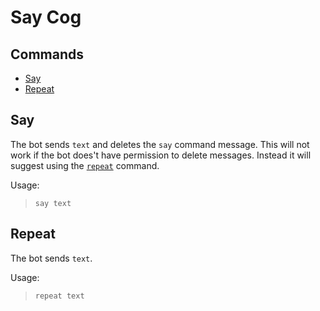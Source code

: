 # Say Cog

## Commands
* [Say](#say)
* [Repeat](#repeat)

## Say
The bot sends ```text``` and deletes the ```say``` command message.
This will not work if the bot does't have permission to delete messages.
Instead it will suggest using the [```repeat```](#repeat) command.

Usage: 
> ```say text```

## Repeat
The bot sends ```text```.

Usage: 
> ```repeat text```
